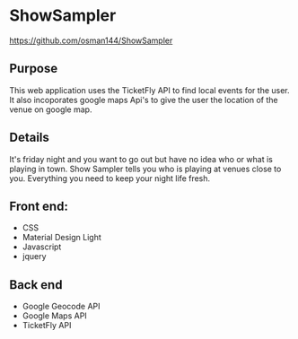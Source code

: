 # ShowSampler
https://github.com/osman144/ShowSampler

## Purpose
This web application uses the TicketFly API to find local events for the user. It also incoporates google maps Api's to give the user the location of the venue on google map.

## Details
It's friday night and you want to go out but have no idea who or what is playing in town.  Show Sampler tells you who is playing at venues close to you.  Everything you need to keep your night life fresh. 

## Front end:
* CSS
* Material Design Light
* Javascript
* jquery 

## Back end
* Google Geocode API
* Google Maps API
* TicketFly API
